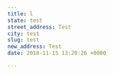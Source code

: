 ```yaml
---
title: l
state: test
street_address: Test
city: test
slug: test
new_address: Test
date: 2018-11-15 13:20:26 +0000

---
```

